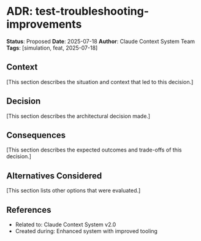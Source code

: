 # ADR: test-troubleshooting-improvements

**Status**: Proposed
**Date**: 2025-07-18
**Author**: Claude Context System Team
**Tags**: [simulation, feat, 2025-07-18]

## Context

[This section describes the situation and context that led to this decision.]

## Decision

[This section describes the architectural decision made.]

## Consequences

[This section describes the expected outcomes and trade-offs of this decision.]

## Alternatives Considered

[This section lists other options that were evaluated.]

## References

- Related to: Claude Context System v2.0
- Created during: Enhanced system with improved tooling
